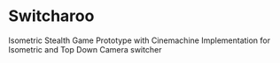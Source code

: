 # Switcharoo
 Isometric Stealth Game Prototype with Cinemachine Implementation for Isometric and Top Down Camera switcher
